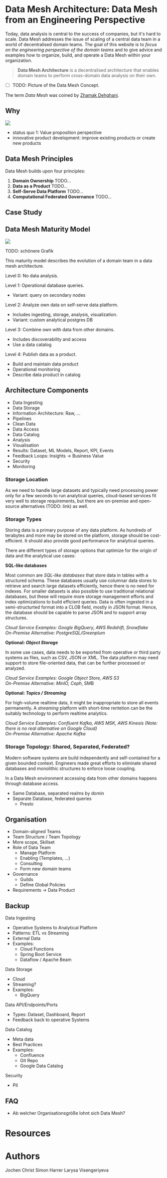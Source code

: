 # Data Mesh Architecture: Data Mesh from an Engineering Perspective

Today, data analysis is central to the success of companies, but it's hard to scale.
Data Mesh addresses the issue of scaling of a central data team in a world of decentralised domain teams.
The goal of this website is to *focus on the engineering perspective of the domain teams* and to give advice and examples how to organize, build, and operate a Data Mesh within your organization.

> **Data Mesh Architecture** is a decentralised architecture that enables domain teams to perform cross-domain data analysis on their own.

- [ ] TODO: Picture of the Data Mesh Concept.

The term *Data Mesh* was coined by [Zhamak Dehghani](https://martinfowler.com/articles/data-monolith-to-mesh.html).

## Why

![](datamesh-overview.jpg)

- status quo 1: Value proposition perspective
 - innovative product development: improve existing products or create new products

## Data Mesh Principles
Data Mesh builds upon four principles: 

1. __Domain Ownership__ TODO...
1. __Data as a Product__ TODO...
1. __Self-Serve Data Platform__ TODO...
1. __Computational Federated Governance__ TODO... 



## Case Study


## Data Mesh Maturity Model

![](datamesh-maturity.png)

TODO: schönere Grafik

This maturity model describes the evolution of a domain team in a data mesh architecture.

Level 0: No data analysis.

Level 1: Operational database queries.
- Variant: query on secondary nodes

Level 2: Analyze own data on self-serve data platform.
- Includes ingesting, storage, analysis, visualization.
- Variant: custom analytical postgres DB

Level 3: Combine own with data from other domains.
- Includes discoverability and access
- Use a data catalog

Level 4: Publish data as a product.
- Build and maintain data product
- Operational monitoring
- Describe data product in catalog

## Architecture Components

- Data Ingesting
- Data Storage
- Information Architecture: Raw, ...
- Pipelines
- Clean Data
- Data Access
- Data Catalog
- Analysis
- Visualisation
- Results: Dataset, ML Models, Report, KPI, Events
- Feedback Loops: Insights -> Business Value
- Security
- Monitoring

### Storage Location

As we need to handle large datasets and typically need processing power only for a few seconds to run analytical queries, cloud-based services fit very well to storage requirements, but there are on-premise and open-source alternatives (TODO: link) as well.


### Storage Types

Storing data is a primary purpose of any data platform.
As hundreds of terabytes and more may be stored on the platform, storage should be cost-efficient.
It should also provide good performance for analytical queries.

There are different types of storage options that optimize for the origin of data and the analytical use cases:

__SQL-like databases__

Most common are _SQL-like databases_ that store data in tables with a structured schema.
These databases usually use columnar data stores to retrieve and search large datasets efficiently, hence there is no need for indexes.
For smaller datasets is also possible to use traditional relational databases, but these will require more storage management efforts and index optimizations to build efficient queries.
Data is often ingested in a semi-structurted format into a CLOB field, mostly in JSON format. 
Hence, the database should be capable to parse JSON and to support array structures.

_Cloud Service Examples: Google BigQuery, AWS Redshift, Snowflake_  
_On-Premise Alternative: PostgreSQL/Greenplum_


__Optional: _Object Storage___

In some use cases, data needs to be exported from operative or third party systems as files, such as CSV, JSON or XML. 
The data platform may need support to store file-oriented data, that can be further processed or analyzed.

_Cloud Service Examples: Google Object Store, AWS S3_  
_On-Premise Alternative: MinIO, Ceph_, SMB


__Optional: _Topics / Streaming___

For high-volume realtime data, it might be inappropriate to store all events permanently.
A _streaming_ platform with short-time rentetion can be the suitably technology to perform realtime analytics.

_Cloud Service Examples: Confluent Kafka, AWS MSK, AWS Kinesis (Note: there is no real alternative on Google Cloud)_  
_On-Premise Alternative: Apache Kafka_

### Storage Topology: Shared, Separated, Federated?

Modern software systems are build independently and self-contained for a given bounded context.
Engineers made great efforts to eliminate shared databases and monolithic structures to enforce loose coupling.

In a Data Mesh environment accessing data from other domains happens through database access.

- Same Database, separated realms by domin
- Separate Database, federated queries
  - Presto


## Organisation

- Domain-aligned Teams
- Team Structure / Team Topology
- More scope, Skillset
- Role of Data Team
  - Manage Platform
  - Enabling (Templates, ...)
  - Consulting
  - Form new domain teams
- Governance
  - Guilds
  - Define Global Policies
- Requirements -> Data Product







## Backup

Data Ingesting
- Operative Systems to Analytical Platform
- Patterns: ETL vs Streaming
- External Data
- Examples:
  - Cloud Functions
  - Spring Boot Service 
  - Dataflow / Apache Beam

Data Storage
- Cloud
- Streaming?
- Examples:
  - BigQuery


Data API/Endpoints/Ports
- Types: Dataset, Dashboard, Report
- Feedback back to operative Systems

Data Catalog
- Meta data
- Best Practices
- Examples: 
  - Confluence
  - Git Repo
  - Google Data Catalog

Security
- PII






## FAQ

- Ab welcher Organisationsgröße lohnt sich Data Mesh?

# Resources


# Authors
Jochen Christ
Simon Harrer
Larysa Visengeriyeva





